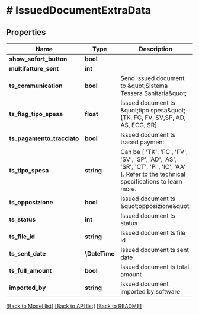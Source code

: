 # # IssuedDocumentExtraData

## Properties

Name | Type | Description | Notes
------------ | ------------- | ------------- | -------------
**show_sofort_button** | **bool** |  | [optional]
**multifatture_sent** | **int** |  | [optional]
**ts_communication** | **bool** | Send issued document to \&quot;Sistema Tessera Sanitaria\&quot; | [optional]
**ts_flag_tipo_spesa** | **float** | Issued document ts \&quot;tipo spesa\&quot; [TK, FC, FV, SV,SP, AD, AS, ECG, SR] | [optional]
**ts_pagamento_tracciato** | **bool** | Issued document ts traced payment | [optional]
**ts_tipo_spesa** | **string** | Can be [ &#39;TK&#39;, &#39;FC&#39;, &#39;FV&#39;, &#39;SV&#39;, &#39;SP&#39;, &#39;AD&#39;, &#39;AS&#39;, &#39;SR&#39;, &#39;CT&#39;, &#39;PI&#39;, &#39;IC&#39;, &#39;AA&#39; ]. Refer to the technical specifications to learn more. | [optional]
**ts_opposizione** | **bool** | Issued document ts \&quot;opposizione\&quot; | [optional]
**ts_status** | **int** | Issued document ts status | [optional]
**ts_file_id** | **string** | Issued document ts file id | [optional]
**ts_sent_date** | **\DateTime** | Issued document ts sent date | [optional]
**ts_full_amount** | **bool** | Issued document ts total amount | [optional]
**imported_by** | **string** | Issued document imported by software | [optional]

[[Back to Model list]](../../README.md#models) [[Back to API list]](../../README.md#endpoints) [[Back to README]](../../README.md)
